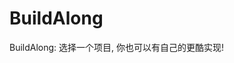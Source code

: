 <!--
 * @Author: iming 2576226012@qq.com
 * @Date: 2025-05-30 16:59:57
 * @LastEditors: iming 2576226012@qq.com
 * @LastEditTime: 2025-05-30 17:01:48
 * @FilePath: \BuildAlong\README.md
 * @Description: 这是默认设置,请设置`customMade`, 打开koroFileHeader查看配置 进行设置: https://github.com/OBKoro1/koro1FileHeader/wiki/%E9%85%8D%E7%BD%AE
-->
# BuildAlong

BuildAlong: 选择一个项目, 你也可以有自己的更酷实现!